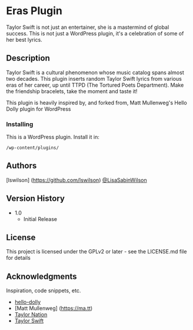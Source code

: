 # Eras Plugin

Taylor Swift is not just an entertainer, she is a mastermind of global success.
This is not just a WordPress plugin, it's a celebration of some of her best lyrics.


## Description

Taylor Swift is a cultural phenomenon whose music catalog spans almost two decades. This plugin inserts random Taylor Swift lyrics from various eras of her career, up until TTPD (The Tortured Poets Department).  Make the friendship bracelets, take the moment and taste it!

This plugin is heavily inspired by, and forked from, Matt Mullenweg's Hello Dolly plugin for WordPress

### Installing

This is a WordPress plugin.  Install it in:
```
/wp-content/plugins/
```

## Authors

[lswilson] (https://github.com/lswilson)
[@LisaSabinWilson](https://twitter.com/lisasabinwilson)

## Version History

* 1.0
    * Initial Release

## License

This project is licensed under the GPLv2 or later - see the LICENSE.md file for details

## Acknowledgments

Inspiration, code snippets, etc.
* [hello-dolly](https://wordpress.org/plugins/hello-dolly/)
* [Matt Mullenweg] (https://ma.tt)
* [Taylor Nation](https://taylorswift.com)
* [Taylor Swift](https://twitter.com/taylorswift13)